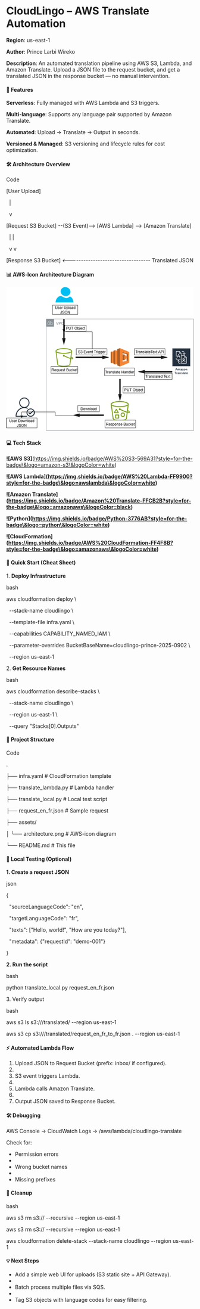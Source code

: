 # **CloudLingo – AWS Translate Automation**

**Region**: us-east-1 

**Author**: Prince Larbi Wireko 

**Description**: An automated translation pipeline using AWS S3, Lambda, and Amazon Translate. Upload a JSON file to the request bucket, and get a translated JSON in the response bucket — no manual intervention.



#### 📌 **Features**

**Serverless**: Fully managed with AWS Lambda and S3 triggers.



**Multi-language**: Supports any language pair supported by Amazon Translate.



**Automated**: Upload → Translate → Output in seconds.



**Versioned \& Managed**: S3 versioning and lifecycle rules for cost optimization.



#### **🛠 Architecture Overview**

Code

\[User Upload]

&nbsp;     |

&nbsp;     v

\[Request S3 Bucket] --(S3 Event)--> \[AWS Lambda] --> \[Amazon Translate]

&nbsp;     |                                                   |

&nbsp;     v                                                   v

\[Response S3 Bucket] <---------------------------------- Translated JSON



#### 📊 **AWS‑Icon Architecture Diagram**

![alt text](architecture.drawio.png)

#### **💻 Tech Stack**

**!\[AWS S3]**(https://img.shields.io/badge/AWS%20S3-569A31?style=for-the-badge\&logo=amazon-s3\&logoColor=white)

**!\[AWS Lambda](**https://img.shields.io/badge/AWS%20Lambda-FF9900?style=for-the-badge\&logo=awslambda\&logoColor=white**)**

**!\[Amazon Translate](**https://img.shields.io/badge/Amazon%20Translate-FFCB2B?style=for-the-badge\&logo=amazonaws\&logoColor=black**)**

**!\[Python](**https://img.shields.io/badge/Python-3776AB?style=for-the-badge\&logo=python\&logoColor=white**)**

**!\[CloudFormation](**https://img.shields.io/badge/AWS%20CloudFormation-FF4F8B?style=for-the-badge\&logo=amazonaws\&logoColor=white**)**





#### **🚀 Quick Start (Cheat Sheet)**

1\. **Deploy Infrastructure**

bash

aws cloudformation deploy \\

&nbsp; --stack-name cloudlingo \\

&nbsp; --template-file infra.yaml \\

&nbsp; --capabilities CAPABILITY\_NAMED\_IAM \\

&nbsp; --parameter-overrides BucketBaseName=cloudlingo-prince-2025-0902 \\

&nbsp; --region us-east-1

2\. **Get Resource Names**

bash

aws cloudformation describe-stacks \\

&nbsp; --stack-name cloudlingo \\

&nbsp; --region us-east-1 \\

&nbsp; --query "Stacks\[0].Outputs"



#### **📂 Project Structure**

Code

.

├── infra.yaml               # CloudFormation template

├── translate\_lambda.py      # Lambda handler

├── translate\_local.py       # Local test script

├── request\_en\_fr.json       # Sample request

├── assets/

│   └── architecture.png     # AWS-icon diagram

└── README.md                # This file



#### **🧪 Local Testing (Optional)**

**1. Create a request JSON**



json

{

&nbsp; "sourceLanguageCode": "en",

&nbsp; "targetLanguageCode": "fr",

&nbsp; "texts": \["Hello, world!", "How are you today?"],

&nbsp; "metadata": {"requestId": "demo-001"}

}



**2. Run the script**



bash

python translate\_local.py request\_en\_fr.json <RequestBucketName> <ResponseBucketName>

3\. Verify output



bash

aws s3 ls s3://<ResponseBucketName>/translated/ --region us-east-1

aws s3 cp s3://<ResponseBucketName>/translated/request\_en\_fr\_to\_fr.json . --region us-east-1



#### **⚡ Automated Lambda Flow**

1. Upload JSON to Request Bucket (prefix: inbox/ if configured).
2. 
3. S3 event triggers Lambda.
4. 
5. Lambda calls Amazon Translate.
6. 
7. Output JSON saved to Response Bucket.



#### **🛠 Debugging**

AWS Console → CloudWatch Logs → /aws/lambda/cloudlingo-translate



Check for:



* Permission errors
* 
* Wrong bucket names
* 
* Missing prefixes



#### **🧹 Cleanup**

bash

aws s3 rm s3://<RequestBucketName> --recursive --region us-east-1

aws s3 rm s3://<ResponseBucketName> --recursive --region us-east-1

aws cloudformation delete-stack --stack-name cloudlingo --region us-east-1



#### **💡 Next Steps**

* Add a simple web UI for uploads (S3 static site + API Gateway).
* 
* Batch process multiple files via SQS.
* 
* Tag S3 objects with language codes for easy filtering.
